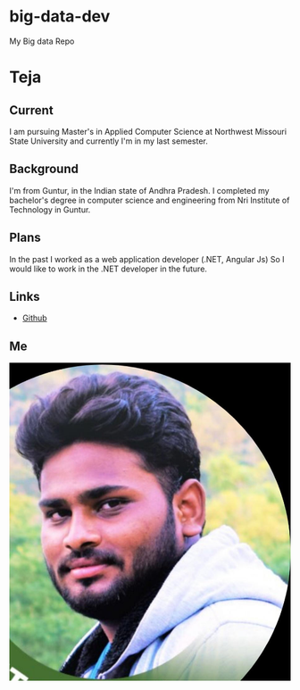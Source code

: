 # big-data-dev
My Big data Repo
# Teja

## Current
I am pursuing Master's in Applied Computer Science at Northwest Missouri State University and currently I'm in my last semester.

## Background
I'm from Guntur, in the Indian state of Andhra Pradesh. I completed my bachelor's degree in computer science and engineering from Nri Institute of Technology in Guntur.

## Plans
In the past I worked as a web application developer (.NET, Angular Js) So I would like to work in the .NET developer in the future.

## Links
- [Github]( https://github.com/TejaUsa) 

## Me
![Image](https://github.com/TejaUsa/-big-data-dev-/blob/main/Teja%20photo.jpeg) 


 
